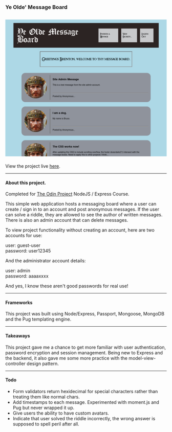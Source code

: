 
### Ye Olde' Message Board
![Demo_image](public/assets/images/project_img.png)
---

View the project live [here](https://ye-olde-message-board.herokuapp.com).

---


#### About this project. 

Completed for [The Odin Project](https://www.theodinproject.com/lessons/nodejs-members-only) NodeJS / Express Course.

This simple web application hosts a messaging board where a user can create / sign in to an account and post anonymous messages. If the user can solve a riddle, they are allowed to see the author of written messages. There is also an admin account that can delete messages. 

To view project functionality without creating an account, here are two accounts for use:

user: guest-user  
password: user12345 

And the administrator account details:

user: admin  
password: aaaaxxxx

And yes, I know these aren't good passwords for real use!

---

#### Frameworks
This project was built using Node/Express, Passport, Mongoose, MongoDB and the Pug templating engine.

---

#### Takeaways
This project gave me a chance to get more familiar with user authentication, password encryption and session management. Being new to Express and the backend, it also gave me some more practice with the model-view-controller design pattern.

---

#### Todo
  
- Form validators return hexidecimal for special characters rather than treating them like normal chars.  
- Add timestamps to each message. Experimented with moment.js and Pug but never wrapped it up. 
- Give users the ability to have custom avatars. 
- Indicate that user solved the riddle incorrectly, the wrong answer is supposed to spell peril after all.
